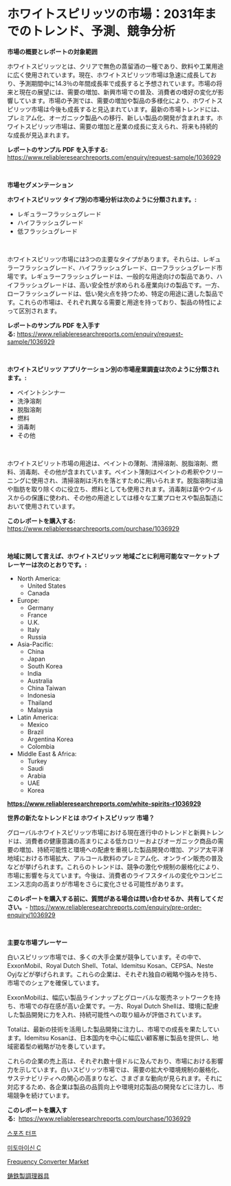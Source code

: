 <p><h1>ホワイトスピリッツの市場：2031年までのトレンド、予測、競争分析</h1></p><p><strong>市場の概要とレポートの対象範囲</strong></p>
<p><p>ホワイトスピリッツとは、クリアで無色の蒸留酒の一種であり、飲料や工業用途に広く使用されています。現在、ホワイトスピリッツ市場は急速に成長しており、予測期間中に14.3％の年間成長率で成長すると予想されています。市場の将来と現在の展望には、需要の増加、新興市場での普及、消費者の嗜好の変化が影響しています。市場の予測では、需要の増加や製品の多様化により、ホワイトスピリッツ市場は今後も成長すると見込まれています。最新の市場トレンドには、プレミアム化、オーガニック製品への移行、新しい製品の開発が含まれます。ホワイトスピリッツ市場は、需要の増加と産業の成長に支えられ、将来も持続的な成長が見込まれます。</p></p>
<p><strong>レポートのサンプル PDF を入手する:</strong> <a href="https://www.reliableresearchreports.com/enquiry/request-sample/1036929">https://www.reliableresearchreports.com/enquiry/request-sample/1036929</a></p>
<p>&nbsp;</p>
<p><strong>市場セグメンテーション</strong></p>
<p><strong>ホワイトスピリッツ タイプ別の市場分析は次のように分類されます。:</strong></p>
<p><ul><li>レギュラーフラッシュグレード</li><li>ハイフラッシュグレード</li><li>低フラッシュグレード</li></ul></p>
<p>&nbsp;</p>
<p><p>ホワイトスピリッツ市場には3つの主要なタイプがあります。それらは、レギュラーフラッシュグレード、ハイフラッシュグレード、ローフラッシュグレード市場です。レギュラーフラッシュグレードは、一般的な用途向けの製品であり、ハイフラッシュグレードは、高い安全性が求められる産業向けの製品です。一方、ローフラッシュグレードは、低い発火点を持つため、特定の用途に適した製品です。これらの市場は、それぞれ異なる需要と用途を持っており、製品の特性によって区別されます。</p></p>
<p><strong>レポートのサンプル PDF を入手する:</strong>&nbsp;<a href="https://www.reliableresearchreports.com/enquiry/request-sample/1036929">https://www.reliableresearchreports.com/enquiry/request-sample/1036929</a></p>
<p>&nbsp;</p>
<p><strong> ホワイトスピリッツ アプリケーション別の市場産業調査は次のように分類されます。:</strong></p>
<p><ul><li>ペイントシンナー</li><li>洗浄溶剤</li><li>脱脂溶剤</li><li>燃料</li><li>消毒剤</li><li>その他</li></ul></p>
<p>&nbsp;</p>
<p><p>ホワイトスピリット市場の用途は、ペイントの薄剤、清掃溶剤、脱脂溶剤、燃料、消毒剤、その他が含まれています。ペイント薄剤はペイントの希釈やクリーニングに使用され、清掃溶剤は汚れを落とすために用いられます。脱脂溶剤は油や脂肪を取り除くのに役立ち、燃料としても使用されます。消毒剤は菌やウイルスからの保護に使われ、その他の用途としては様々な工業プロセスや製品製造において使用されています。</p></p>
<p><strong>このレポートを購入する:</strong>&nbsp; <a href="https://www.reliableresearchreports.com/purchase/1036929">https://www.reliableresearchreports.com/purchase/1036929</a></p>
<p>&nbsp;</p>
<p><strong>地域に関して言えば、ホワイトスピリッツ 地域ごとに利用可能なマーケットプレーヤーは次のとおりです。:</strong></p>
<p><ul>
    <li>
        North America:
        <ul>
            <li>United States</li>
            <li>Canada</li>
        </ul>
    </li>
    <li>
        Europe:
        <ul>
            <li>Germany</li>
            <li>France</li>
            <li>U.K.</li>
            <li>Italy</li>
            <li>Russia</li>
        </ul>
    </li>
    <li>
        Asia-Pacific:
        <ul>
            <li>China</li>
            <li>Japan</li>
            <li>South Korea</li>
            <li>India</li>
            <li>Australia</li>
            <li>China Taiwan</li>
            <li>Indonesia</li>
            <li>Thailand</li>
            <li>Malaysia</li>
        </ul>
    </li>
    <li>
        Latin America:
        <ul>
            <li>Mexico</li>
            <li>Brazil</li>
            <li>Argentina Korea</li>
            <li>Colombia</li>
        </ul>
    </li>
    <li>
        Middle East & Africa:
        <ul>
            <li>Turkey</li>
            <li>Saudi</li>
            <li>Arabia</li>
            <li>UAE</li>
            <li>Korea</li>
        </ul>
    </li>
    </ul></p>
<p><strong><a href="https://www.reliableresearchreports.com/white-spirits-r1036929">https://www.reliableresearchreports.com/white-spirits-r1036929</a></strong>&nbsp;</p>
<p><strong>世界の新たなトレンドとは ホワイトスピリッツ 市場？</strong></p>
<p><p>グローバルホワイトスピリッツ市場における現在進行中のトレンドと新興トレンドは、消費者の健康意識の高まりによる低カロリーおよびオーガニック商品の需要の増加、持続可能性と環境への配慮を重視した製品開発の増加、アジア太平洋地域における市場拡大、アルコール飲料のプレミアム化、オンライン販売の普及などが挙げられます。これらのトレンドは、競争の激化や規制の厳格化により、市場に影響を与えています。今後は、消費者のライフスタイルの変化やコンビニエンス志向の高まりが市場をさらに変化させる可能性があります。</p></p>
<p><strong>このレポートを購入する前に、質問がある場合は問い合わせるか、共有してください。</strong>- <a href="https://www.reliableresearchreports.com/enquiry/pre-order-enquiry/1036929">https://www.reliableresearchreports.com/enquiry/pre-order-enquiry/1036929</a></p>
<p>&nbsp;</p>
<p><strong>主要な市場プレーヤー</strong></p>
<p><p>白いスピリッツ市場では、多くの大手企業が競争しています。その中で、ExxonMobil、Royal Dutch Shell、Total、Idemitsu Kosan、CEPSA、Neste Oyjなどが挙げられます。これらの企業は、それぞれ独自の戦略や強みを持ち、市場でのシェアを確保しています。</p><p>ExxonMobilは、幅広い製品ラインナップとグローバルな販売ネットワークを持ち、市場での存在感が高い企業です。一方、Royal Dutch Shellは、環境に配慮した製品開発に力を入れ、持続可能性への取り組みが評価されています。</p><p>Totalは、最新の技術を活用した製品開発に注力し、市場での成長を果たしています。Idemitsu Kosanは、日本国内を中心に幅広い顧客層に製品を提供し、地域密着型の戦略が功を奏しています。</p><p>これらの企業の売上高は、それぞれ数十億ドルに及んでおり、市場における影響力を示しています。白いスピリッツ市場では、需要の拡大や環境規制の厳格化、サステナビリティへの関心の高まりなど、さまざまな動向が見られます。それに対応するため、各企業は製品の品質向上や環境対応製品の開発などに注力し、市場競争を続けています。</p></p>
<p><strong>このレポートを購入する:</strong>&nbsp;&nbsp;<a href="https://www.reliableresearchreports.com/purchase/1036929">https://www.reliableresearchreports.com/purchase/1036929</a></p>
<p><p><a href="https://github.com/JeromeRtyau89966/Market-Research-Report-List-1/blob/main/798150519616.md">스포츠 터프</a></p><p><a href="https://github.com/TimmyMann6767/Market-Research-Report-List-1/blob/main/405575119615.md">미토마이신 C</a></p><p><a href="https://github.com/Airanohannonzb68e5pb53oc1/Market-Research-Report-List-2/blob/main/frequency-converter-market.md">Frequency Converter Market</a></p><p><a href="https://github.com/AriMuller2009/Market-Research-Report-List-1/blob/main/740506921061.md">鋳鉄製調理器具</a></p></p>